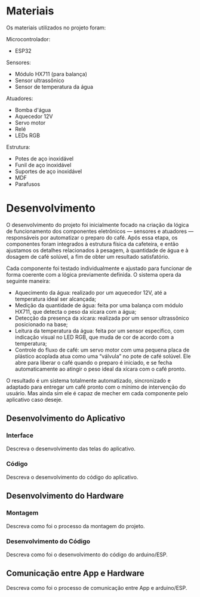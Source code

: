 
# Materiais

Os materiais utilizados no projeto foram:

Microcontrolador:

- ESP32

Sensores:

- Módulo HX711 (para balança)
- Sensor ultrassônico
- Sensor de temperatura da água

Atuadores:
- Bomba d'água
- Aquecedor 12V
- Servo motor
- Relé
- LEDs RGB

Estrutura:
- Potes de aço inoxidável
- Funil de aço inoxidável
- Suportes de aço inoxidável
- MDF
- Parafusos

# Desenvolvimento
O desenvolvimento do projeto foi inicialmente focado na criação da lógica de funcionamento dos componentes eletrônicos — sensores e atuadores — responsáveis por automatizar o preparo do café. Após essa etapa, os componentes foram integrados à estrutura física da cafeteira, e então ajustamos os detalhes relacionados à pesagem, à quantidade de água e à dosagem de café solúvel, a fim de obter um resultado satisfatório.

Cada componente foi testado individualmente e ajustado para funcionar de forma coerente com a lógica previamente definida. O sistema opera da seguinte maneira:

- Aquecimento da água: realizado por um aquecedor 12V, até a temperatura ideal ser alcançada;
- Medição da quantidade de água: feita por uma balança com módulo HX711, que detecta o peso da xícara com a água;
- Detecção da presença da xícara: realizada por um sensor ultrassônico posicionado na base;
- Leitura da temperatura da água: feita por um sensor específico, com indicação visual no LED RGB, que muda de cor de acordo com a temperatura;
- Controle do fluxo de café: um servo motor com uma pequena placa de plástico acoplada atua como uma “válvula” no pote de café solúvel. Ele abre para liberar o café quando o preparo é iniciado, e se fecha automaticamente ao atingir o peso ideal da xícara com o café pronto.

O resultado é um sistema totalmente automatizado, sincronizado e adaptado para entregar um café pronto com o mínimo de intervenção do usuário. Mas ainda sim ele é capaz de mecher em cada componente pelo aplicativo caso deseje.

## Desenvolvimento do Aplicativo

### Interface

Descreva o desenvolvimento das telas do aplicativo.

### Código

Descreva o desenvolvimento do código do aplicativo.

## Desenvolvimento do Hardware

### Montagem

Descreva como foi o processo da montagem do projeto.

### Desenvolvimento do Código

Descreva como foi o desenvolvimento do código do arduino/ESP.

## Comunicação entre App e Hardware

Descreva como foi o processo de comunicação entre App e arduino/ESP.

